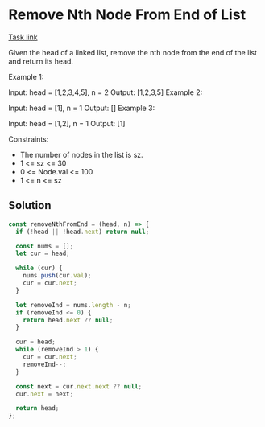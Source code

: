 # Remove Nth Node From End of List

[Task link](https://leetcode.com/problems/remove-nth-node-from-end-of-list/description/)

Given the head of a linked list, remove the nth node from the end of the list and return its head.

Example 1:

Input: head = [1,2,3,4,5], n = 2
Output: [1,2,3,5]
Example 2:

Input: head = [1], n = 1
Output: []
Example 3:

Input: head = [1,2], n = 1
Output: [1]

Constraints:

- The number of nodes in the list is sz.
- 1 <= sz <= 30
- 0 <= Node.val <= 100
- 1 <= n <= sz

## Solution

```javascript
const removeNthFromEnd = (head, n) => {
  if (!head || !head.next) return null;

  const nums = [];
  let cur = head;

  while (cur) {
    nums.push(cur.val);
    cur = cur.next;
  }

  let removeInd = nums.length - n;
  if (removeInd <= 0) {
    return head.next ?? null;
  }

  cur = head;
  while (removeInd > 1) {
    cur = cur.next;
    removeInd--;
  }

  const next = cur.next.next ?? null;
  cur.next = next;

  return head;
};
```
